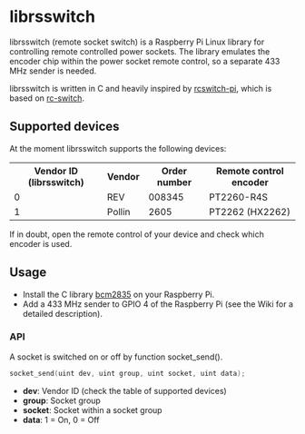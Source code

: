 librsswitch
===========
librsswitch (remote socket switch) is a Raspberry Pi Linux library for controlling remote controlled power sockets.
The library emulates the encoder chip within the power socket remote control, so a separate 433 MHz sender is needed.

librsswitch is written in C and heavily inspired by [rcswitch-pi](https://github.com/r10r/rcswitch-pi), which is based
on [rc-switch](http://code.google.com/p/rc-switch/).

Supported devices
-------
At the moment librsswitch supports the following devices:

<table>
  <tr>
    <th>Vendor ID (librsswitch)</th>
    <th>Vendor</th>
    <th>Order number</th>
    <th>Remote control encoder</th>
  </tr>
  <tr>
    <td>0</th>
    <td>REV</td>
    <td>008345</td>
    <td>PT2260-R4S</td>
  </tr>
  <tr>
    <td>1</th>
    <td>Pollin</td>
    <td>2605</td>
    <td>PT2262 (HX2262)</td>
  </tr>
</table>

If in doubt, open the remote control of your device and check which encoder is used.

Usage
-------
- Install the C library [bcm2835](http://www.open.com.au/mikem/bcm2835/) on your Raspberry Pi.
- Add a 433 MHz sender to GPIO 4 of the Raspberry Pi (see the Wiki for a detailed description).

### API
A socket is switched on or off by function socket_send().
```c
socket_send(uint dev, uint group, uint socket, uint data);
```
- **dev**: Vendor ID (check the table of supported devices)
- **group**: Socket group
- **socket**: Socket within a socket group
- **data**: 1 = On, 0 = Off
